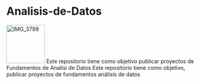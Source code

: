 # Analisis-de-Datos
<img width="100" height="100" alt="IMG_3799" src="https://github.com/user-attachments/assets/81a222b9-fb0e-43f0-968e-920ad0986413" /> Este repositorio tiene como objetivo publicar proyectos de Fundamentos de Analisi de Datos
Este repositorio tiene como objetivo, publicar proyectos de fundamentos análisis de datos
